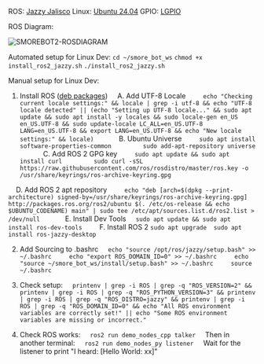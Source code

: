 ROS: [Jazzy Jalisco](https://docs.ros.org/en/jazzy/Releases/Release-Jazzy-Jalisco.html)
Linux: [Ubuntu 24.04](https://ubuntu.com/download/desktop)
GPIO: [LGPIO](https://pypi.org/project/lgpio/)

ROS Diagram:

![SMOREBOT2-ROSDIAGRAM](https://github.com/user-attachments/assets/b6c1f9b7-fe85-4e9a-a9c7-c604d9300402)

  

Automated setup for Linux Dev:
`cd ~/smore_bot_ws`
`chmod +x install_ros2_jazzy.sh`
`./install_ros2_jazzy.sh`

Manual setup for Linux Dev:
1. Install ROS ([deb packages](https://docs.ros.org/en/jazzy/Installation/Ubuntu-Install-Debs.html))
    A. Add UTF-8 Locale
        ```echo "Checking current locale settings:" && locale | grep -i utf-8 && echo "UTF-8 locale detected" || (echo "Setting up UTF-8 locale..." && sudo apt update && sudo apt install -y locales && sudo locale-gen en_US en_US.UTF-8 && sudo update-locale LC_ALL=en_US.UTF-8 LANG=en_US.UTF-8 && export LANG=en_US.UTF-8 && echo "New locale settings:" && locale)```
        
    B. Ubuntu Universe
        ```sudo apt install software-properties-common
        sudo add-apt-repository universe```
        
    C. Add ROS 2 GPG key
        ```sudo apt update && sudo apt install curl
        sudo curl -sSL https://raw.githubusercontent.com/ros/rosdistro/master/ros.key -o /usr/share/keyrings/ros-archive-keyring.gpg```

    D. Add ROS 2 apt repository
        ```echo "deb [arch=$(dpkg --print-architecture) signed-by=/usr/share/keyrings/ros-archive-keyring.gpg] http://packages.ros.org/ros2/ubuntu $(. /etc/os-release && echo $UBUNTU_CODENAME) main" | sudo tee /etc/apt/sources.list.d/ros2.list > /dev/null```
        
    E. Install Dev Tools
    ```sudo apt update && sudo apt install ros-dev-tools```
    
    F. Install ROS 2
	```sudo apt upgrade
	 sudo apt install ros-jazzy-desktop```

2. Add Sourcing to .bashrc
    ```echo "source /opt/ros/jazzy/setup.bash" >> ~/.bashrc
    echo "export ROS_DOMAIN_ID=0" >> ~/.bashrc
    echo "source ~/smore_bot_ws/install/setup.bash" >> ~/.bashrc
    source ~/.bashrc```

3. Check setup:
    ```printenv | grep -i ROS | grep -q "ROS_VERSION=2" && printenv | grep -i ROS | grep -q "ROS_PYTHON_VERSION=3" && printenv | grep -i ROS | grep -q "ROS_DISTRO=jazzy" && printenv | grep -i ROS | grep -q "ROS_DOMAIN_ID=0" && echo "All ROS environment variables are correctly set!" || echo "Some ROS environment variables are missing or incorrect."```

4. Check ROS works:
    ```ros2 run demo_nodes_cpp talker```
    Then in another terminal:
    ```ros2 run demo_nodes_py listener```
    Wait for the listener to print "I heard: [Hello World: xx]"